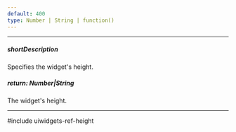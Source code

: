 ```yaml
---
default: 400
type: Number | String | function()
---
```

---
##### shortDescription
Specifies the widget's height.

##### return: Number|String
The widget's height.

---
#include uiwidgets-ref-height